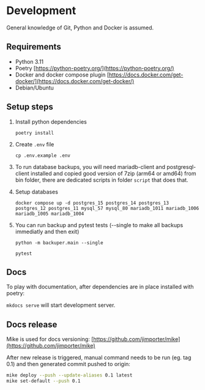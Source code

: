 # Development

General knowledge of Git, Python and Docker is assumed.

## Requirements

- Python 3.11
- Poetry [https://python-poetry.org/](https://python-poetry.org/)
- Docker and docker compose plugin [https://docs.docker.com/get-docker/](https://docs.docker.com/get-docker/)
- Debian/Ubuntu

## Setup steps

1. Install python dependencies

    `poetry install`

2. Create `.env` file

    `cp .env.example .env`

3. To run database backups, you will need mariadb-client and postgresql-client installed and copied good version of 7zip (arm64 or amd64) from bin folder, there are dedicated scripts in folder `script` that does that.

4. Setup databases

    `docker compose up -d postgres_15 postgres_14 postgres_13 postgres_12 postgres_11 mysql_57 mysql_80 mariadb_1011 mariadb_1006 mariadb_1005 mariadb_1004`

5. You can run backup and pytest tests (--single to make all backups immediatly and then exit)

    `python -m backuper.main --single`

    `pytest`

## Docs

To play with documentation, after dependencies are in place installed with poetry:

`mkdocs serve` will start development server.

## Docs release

Mike is used for docs versioning: [https://github.com/jimporter/mike](https://github.com/jimporter/mike)

After new release is triggered, manual command needs to be run (eg. tag 0.1) and then generated commit pushed to origin:

```bash
mike deploy --push --update-aliases 0.1 latest
mike set-default --push 0.1
```

<br>
<br>
